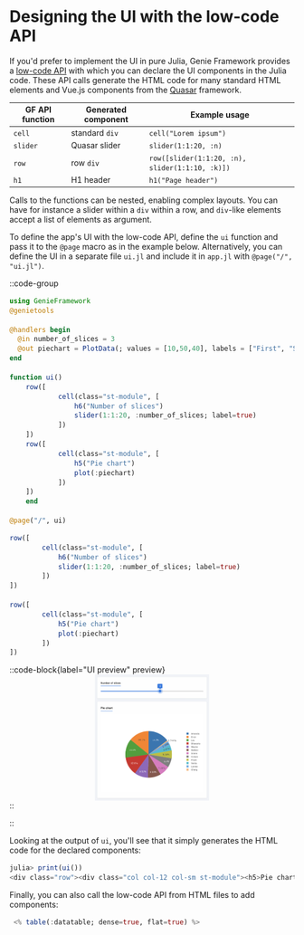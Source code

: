 # Designing the UI with the low-code API

If you'd prefer to implement the UI in pure Julia, Genie Framework provides a [low-code API](/docs/ui) with which you can declare the UI components in the Julia code. These API calls generate the HTML code for many standard HTML elements and Vue.js components from the [Quasar](https://quasar.dev/vue-components/) framework.

| GF API  function | Generated component  | Example usage
|------------------|----------------------|----------
| `cell`           | standard `div`       | `cell("Lorem ipsum")`
| `slider`         | Quasar slider        | `slider(1:1:20, :n)`
| `row`            | row `div`  | `row([slider(1:1:20, :n), slider(1:1:10, :k)])`
| `h1`             | H1 header            | `h1("Page header")`

Calls to the functions can be nested, enabling complex layouts. You can have for instance a slider within a `div` within a row, and `div`-like elements accept a list of elements as argument.

To define the app's UI with the low-code API, define the `ui` function and pass it to the `@page` macro as in the example below. Alternatively, you can define the UI in a separate file  `ui.jl` and include it in `app.jl` with `@page("/", "ui.jl")`.


::code-group
````julia [app.jl]
using GenieFramework
@genietools

@handlers begin
  @in number_of_slices = 3
  @out piechart = PlotData(; values = [10,50,40], labels = ["First", "Second", Third], plot = "pie")
end

function ui()
    row([
            cell(class="st-module", [
                h6("Number of slices")
                slider(1:1:20, :number_of_slices; label=true)
            ])
    ])
    row([
            cell(class="st-module", [
                h5("Pie chart")
                plot(:piechart)
            ])
    ])
    end

@page("/", ui)
````
````julia [ui.jl]
row([
        cell(class="st-module", [
            h6("Number of slices")
            slider(1:1:20, :number_of_slices; label=true)
        ])
])

row([
        cell(class="st-module", [
            h5("Pie chart")
            plot(:piechart)
        ])
])
````
::code-block{label="UI preview" preview}
<img style="display:block;width:40%;max-width:100%;margin-left:auto;margin-right:auto" src="/assets/guides/quickstart/hellopie.png">
::

::

Looking at the output of `ui`, you'll see that it simply generates the HTML code for the declared components:

```julia
julia> print(ui())
<div class="row"><div class="col col-12 col-sm st-module"><h5>Pie chart</h5><plotly :data="piechart" :layout="{}" :displaylogo="false"></plotly></div></div>
```

Finally, you can also call the low-code API from HTML files to add components:

````julia
 <% table(:datatable; dense=true, flat=true) %>
````
